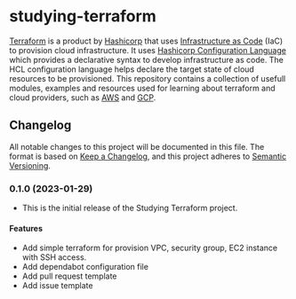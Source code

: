 # studying-terraform

[Terraform](https://www.terraform.io/) is a product by [Hashicorp](https://www.hashicorp.com/) that uses [Infrastructure as Code](https://en.wikipedia.org/wiki/Infrastructure_as_code) (IaC) to provision cloud infrastructure. It uses [Hashicorp Configuration Language](https://developer.hashicorp.com/terraform/language) which provides a declarative syntax to develop infrastructure as code. The HCL configuration language helps declare the target state of cloud resources to be provisioned. This repository contains a collection of usefull modules, examples and resources used for learning about terraform and cloud providers, such as [AWS](https://aws.amazon.com/) and [GCP](https://cloud.google.com/).


## Changelog

All notable changes to this project will be documented in this file. The format is based on [Keep a Changelog](https://keepachangelog.com/en/1.0.0/), and this project adheres to [Semantic Versioning](https://semver.org/spec/v2.0.0.html).

### 0.1.0 (2023-01-29)

- This is the initial release of the Studying Terraform project.

#### Features 

- Add simple terraform for provision VPC, security group, EC2 instance with SSH access.
- Add dependabot configuration file
- Add pull request template
- Add issue template